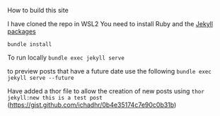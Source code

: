 How to build this site

I have cloned the repo in WSL2
You need to install Ruby and the [Jekyll packages](https://jekyllrb.com/docs/installation/windows/)

`bundle install`

To run locally `bundle exec jekyll serve`

to preview posts that have a future date use the following `bundle exec jekyll serve --future` 

Have added a thor file to allow the creation of new posts using `thor jekyll:new this is a test post` (https://gist.github.com/ichadhr/0b4e35174c7e90c0b31b)

